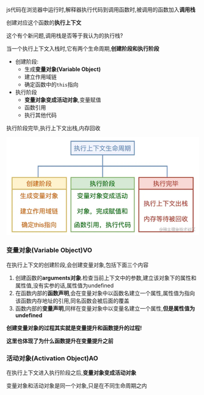 js代码在浏览器中运行时,解释器执行代码到调用函数时,被调用的函数加入**调用栈**

创建对应这个函数的**执行上下文**

这个有个新问题,调用栈是否等于我认为的执行栈?



当一个执行上下文入栈时,它有两个生命周期,**创建阶段和执行阶段**

- 创建阶段:
  - 生成**变量对象(Variable Object)**
  - 建立作用域链
  - 确定函数中的`this`指向
- 执行阶段
  - **变量对象变成活动对象**,变量赋值
  - 函数引用
  - 执行其他代码

执行阶段完毕,执行上下文出栈,内存回收

![image.png](image/2fab2bb7863347f1b5e112dc257a0230tplv-k3u1fbpfcp-zoom-in-crop-mark3024000.webp)

### 变量对象(Variable Object)VO

在执行上下文的创建阶段,会创建变量对象,包括下面三个内容

1. 创建函数的**arguments对象**.检查当前上下文中的参数,建立该对象下的属性和属性值,没有实参的话,属性值为undefined
2. 在函数内部的**函数声明**,会在变量对象中以函数名建立一个属性,属性值为指向该函数内存地址的引用,同名函数会被后面的覆盖
3. 函数内部的**变量声明**,同样在变量对象中以变量名建立一个属性,**但是属性值为undefined**

**创建变量对象的过程其实就是变量提升和函数提升的过程!**

**这里也体现了为什么函数提升在变量提升之前**

### 活动对象(Activation Object)AO

在执行上下文进入执行阶段之后,**变量对象变成活动对象**

变量对象和活动对象是同一个对象,只是在不同生命周期之内













